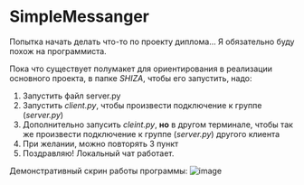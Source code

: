 # SimpleMessanger
Попытка начать делать что-то по проекту диплома... Я обязательно буду похож на программиста.

Пока что существует полумакет для ориентирования в реализации основного проекта, в папке _SHIZA_, чтобы его запустить, надо:
1. Запустить файл server.py
2. Запустить _client.py_, чтобы произвести подключение к группе (_server.py_)
3. Дополнительно запусить _cleint.py_, **но** в другом терминале, чтобы так же произвести подключение к группе (_server.py_) другого клиента
4. При желании, можно повторять 3 пункт
5. Поздравляю! Локальный чат работает.

    
Демонстративный скрин работы программы:
![image](https://github.com/user-attachments/assets/55a74eba-dd32-42cc-809e-52397d083466)
